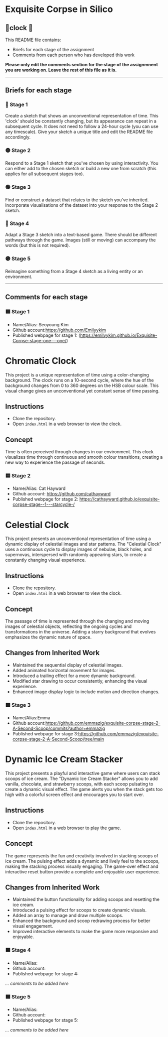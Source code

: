 # Exquisite Corpse in Silico
## 🔻clock 🔻

This README file contains:
- Briefs for each stage of the assignment
- Comments from each person who has developed this work

**Please only edit the comments section for the stage of the assignmnent you are working on. Leave the rest of this file as it is.**

*****
## Briefs for each stage

### 🔴 Stage 1
Create a sketch that shows an unconventional representation of time. This 'clock' should be constantly changing, but its appearance can repeat in a subsequent cycle. It does not need to follow a 24-hour cycle (you can use any timescale). Give your sketch a unique title and edit the README file accordingly.

### 🟡 Stage 2
Respond to a Stage 1 sketch that you've chosen by using interactivity. You can either add to the chosen sketch or build a new one from scratch (this applies for all subsequent stages too).

### 🟢 Stage 3
Find or construct a dataset that relates to the sketch you've inherited. Incorporate visualisations of the dataset into your response to the Stage 2 sketch.

### 🔵 Stage 4
Adapt a Stage 3 sketch into a text-based game. There should be different pathways through the game. Images (still or moving) can accompany the words (but this is not required).

### 🟣 Stage 5
Reimagine something from a Stage 4 sketch as a living entity or an environment.

*****
## Comments for each stage

### 🟥 Stage 1
- Name/Alias: Seoyoung Kim
- Github account:https://github.com/Emilyykim
- Published webpage for stage 1: (https://emilyykim.github.io/Exquisite-Corpse-stage-one---one/)
 # Chromatic Clock

This project is a unique representation of time using a color-changing background. The clock runs on a 10-second cycle, where the hue of the background changes from 0 to 360 degrees on the HSB colour scale. This visual change gives an unconventional yet constant sense of time passing.

## Instructions

- Clone the repository.
- Open `index.html` in a web browser to view the clock.

## Concept

Time is often perceived through changes in our environment. This clock visualizes time through continuous and smooth colour transitions, creating a new way to experience the passage of seconds.


### 🟨 Stage 2
- Name/Alias: Cat Hayward
- Github account: https://github.com/cathayward
- Published webpage for stage 2: https://cathayward.github.io/exquisite-corpse-stage--1---starcycle-/

# Celestial Clock

This project presents an unconventional representation of time using a dynamic display of celestial images and star patterns. The "Celestial Clock" uses a continuous cycle to display images of nebulae, black holes, and supernovas, interspersed with randomly appearing stars, to create a constantly changing visual experience.

## Instructions

- Clone the repository.
- Open `index.html` in a web browser to view the clock.

## Concept

The passage of time is represented through the changing and moving images of celestial objects, reflecting the ongoing cycles and transformations in the universe. Adding a starry background that evolves emphasizes the dynamic nature of space.

## Changes from Inherited Work

- Maintained the sequential display of celestial images.
- Added animated horizontal movement for images.
- Introduced a trailing effect for a more dynamic background.
- Modified star drawing to occur consistently, enhancing the visual experience.
- Enhanced image display logic to include motion and direction changes.


### 🟩 Stage 3
- Name/Alias:Emma
- Github account:https://github.com/emmazig/exquisite-corpse-stage-2-A-Second-Scoop/commits?author=emmazig
- Published webpage for stage 3:https://github.com/emmazig/exquisite-corpse-stage-2-A-Second-Scoop/tree/main

# Dynamic Ice Cream Stacker

This project presents a playful and interactive game where users can stack scoops of ice cream. The "Dynamic Ice Cream Stacker" allows you to add vanilla, chocolate, and strawberry scoops, with each scoop pulsating to create a dynamic visual effect. The game alerts you when the stack gets too high with a colorful screen effect and encourages you to start over.

## Instructions

- Clone the repository.
- Open `index.html` in a web browser to play the game.

## Concept

The game represents the fun and creativity involved in stacking scoops of ice cream. The pulsing effect adds a dynamic and lively feel to the scoops, making the stacking process visually engaging. The game-over effect and interactive reset button provide a complete and enjoyable user experience.

## Changes from Inherited Work

- Maintained the button functionality for adding scoops and resetting the ice cream.
- Introduced a pulsing effect for scoops to create dynamic visuals.
- Added an array to manage and draw multiple scoops.
- Enhanced the background and scoop redrawing process for better visual engagement.
- Improved interactive elements to make the game more responsive and enjoyable.


### 🟦 Stage 4
- Name/Alias:
- Github account:
- Published webpage for stage 4:

*... comments to be added here*

### 🟪 Stage 5
- Name/Alias:
- Github account:
- Published webpage for stage 5:

*... comments to be added here*
